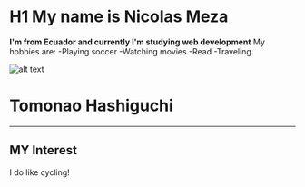 
# H1 My name is Nicolas Meza 

**I'm from Ecuador and currently I'm studying web development**
My hobbies are:
-Playing soccer
-Watching movies
-Read
-Traveling

![alt text](C:\Users\nicki\Desktop\foto.jpg)


# Tomonao Hashiguchi

---

## MY Interest

I do like cycling!
